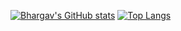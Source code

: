 [![Bhargav's GitHub stats](https://github-readme-stats.vercel.app/api?username=gangapurambhargav)](https://github.com/gangapurambhargav/github-readme-stats)
[![Top Langs](https://github-readme-stats.vercel.app/api/top-langs/?username=gangapurambhargav)](https://github.com/gangapurambhargav/github-readme-stats)
